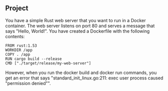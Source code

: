 ## Project

You have a simple Rust web server that you want to run in a Docker container. The web server listens on port 80 and serves a message that says "Hello, World!". You have created a Dockerfile with the following contents:

```
FROM rust:1.53
WORKDIR /app
COPY . /app
RUN cargo build --release
CMD ["./target/release/my-web-server"]
```

However, when you run the docker build and docker run commands, you get an error that says "standard_init_linux.go:211: exec user process caused "permission denied"".


